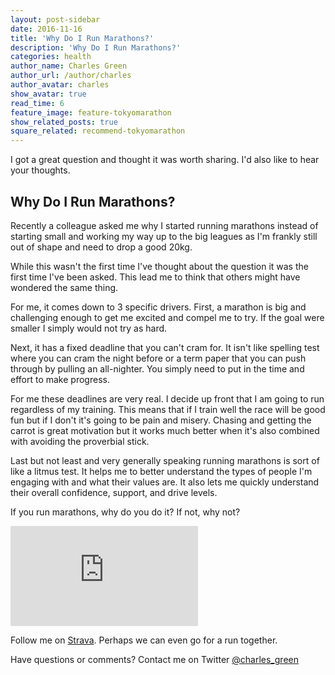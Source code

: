 ```yaml
---
layout: post-sidebar
date: 2016-11-16
title: 'Why Do I Run Marathons?'
description: 'Why Do I Run Marathons?'
categories: health
author_name: Charles Green
author_url: /author/charles
author_avatar: charles
show_avatar: true
read_time: 6
feature_image: feature-tokyomarathon
show_related_posts: true
square_related: recommend-tokyomarathon
---
```


I got a great question and thought it was worth sharing. I'd also like to hear your thoughts.

## Why Do I Run Marathons?

Recently a colleague asked me why I started running marathons instead of starting small and working my way up to the big leagues as I'm frankly still out of shape and need to drop a good 20kg.

While this wasn't the first time I've thought about the question it was the first time I've been asked. This lead me to think that others might have wondered the same thing.

For me, it comes down to 3 specific drivers. First, a marathon is big and challenging enough to get me excited and compel me to try. If the goal were smaller I simply would not try as hard.

Next, it has a fixed deadline that you can't cram for. It isn't like spelling test where you can cram the night before or a term paper that you can push through by pulling an all-nighter. You simply need to put in the time and effort to make progress.

For me these deadlines are very real. I decide up front that I am going to run regardless of my training. This means that if I train well the race will be good fun but if I don't it's going to be pain and misery. Chasing and getting the carrot is great motivation but it works much better when it's also combined with avoiding the proverbial stick.

Last but not least and very generally speaking running marathons is sort of like a litmus test. It helps me to better understand the types of people I'm engaging with and what their values are. It also lets me quickly understand their overall confidence, support, and drive levels.

If you run marathons, why do you do it? If not, why not?


<iframe height='160' width='300' frameborder='0' allowtransparency='true' scrolling='no' src='https://www.strava.com/athletes/16169520/activity-summary/466fe07ddb7b0e1843700f67f3ecceee223a2595'></iframe>

<br/>


Follow me on [Strava](http://strava.com/athletes/16169520). Perhaps we can even go for a run together.

Have questions or comments? Contact me on Twitter [@charles_green](https://twitter.com/charles_green)
